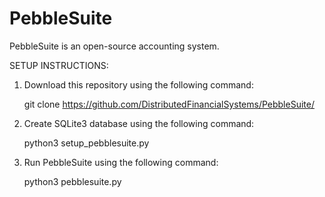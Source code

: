 # PebbleSuite
PebbleSuite is an open-source accounting system.


SETUP INSTRUCTIONS:

1.  Download this repository using the following command:

    git clone https://github.com/DistributedFinancialSystems/PebbleSuite/



2.  Create SQLite3 database using the following command:

    python3 setup_pebblesuite.py



3.  Run PebbleSuite using the following command:

    python3 pebblesuite.py
